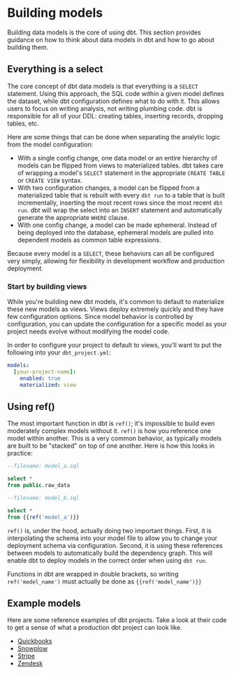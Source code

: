 # Building models #

Building data models is the core of using dbt. This section provides guidance on how to think about data models in dbt and how to go about building them.

## Everything is a select

The core concept of dbt data models is that everything is a `SELECT` statement. Using this approach, the SQL code within a given model defines the dataset, while dbt configuration defines what to do with it. This allows users to focus on writing analysis, not writing plumbing code. dbt is responsible for all of your DDL: creating tables, inserting records, dropping tables, etc.

Here are some things that can be done when separating the analytic logic from the model configuration:

- With a single config change, one data model or an entire hierarchy of models can be flipped from views to materialized tables. dbt takes care of wrapping a model's `SELECT` statement in the appropriate `CREATE TABLE` or `CREATE VIEW` syntax.
- With two configuration changes, a model can be flipped from a materialized table that is rebuilt with every `dbt run` to a table that is built incrementally, inserting the most recent rows since the most recent `dbt run`. dbt will wrap the select into an `INSERT` statement and automatically generate the appropriate `WHERE` clause.
- With one config change, a model can be made ephemeral. Instead of being deployed into the database, ephemeral models are pulled into dependent models as common table expressions.

Because every model is a `SELECT`, these behaviors can all be configured very simply, allowing for flexibility in development workflow and production deployment.

### Start by building views

While you're building new dbt models, it's common to default to materialize these new models as views. Views deploy extremely quickly and they have few configuration options. Since model behavior is controlled by configuration, you can update the configuration for a specific model as your project needs evolve without modifying the model code.

In order to configure your project to default to views, you'll want to put the following into your `dbt_project.yml`:

```YAML
models:
  [your-project-name]:
    enabled: true
    materialized: view
```

## Using ref()

The most important function in dbt is `ref()`; it's impossible to build even moderately complex models without it. `ref()` is how you reference one model within another. This is a very common behavior, as typically models are built to be "stacked" on top of one another. Here is how this looks in practice:

```sql
--filename: model_a.sql

select *
from public.raw_data
```
```sql
--filename: model_b.sql

select *
from {{ref('model_a')}}
```

`ref()` is, under the hood, actually doing two important things. First, it is interpolating the schema into your model file to allow you to change your deployment schema via configuration. Second, it is using these references between models to automatically build the dependency graph. This will enable dbt to deploy models in the correct order when using `dbt run`.

Functions in dbt are wrapped in double brackets, so writing `ref('model_name')` must actually be done as `{{ref('model_name')}}`

## Example models

Here are some reference examples of dbt projects. Take a look at their code to get a sense of what a production dbt project can look like.

- [Quickbooks](https://github.com/fishtown-analytics/quickbooks)
- [Snowplow](https://github.com/fishtown-analytics/snowplow)
- [Stripe](https://github.com/fishtown-analytics/stripe)
- [Zendesk](https://github.com/fishtown-analytics/zendesk)
